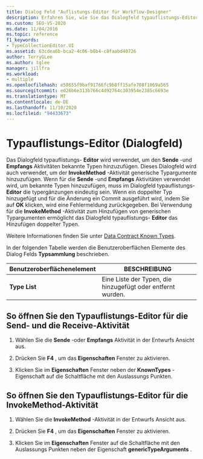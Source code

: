 ```yaml
---
title: Dialog Feld "Auflistungs-Editor für Workflow-Designer"
description: Erfahren Sie, wie Sie das Dialogfeld typauflistungs-Editor verwenden können, um den Sende-und Empfangs Aktivitäten bekannte Typen hinzuzufügen.
ms.custom: SEO-VS-2020
ms.date: 11/04/2016
ms.topic: reference
f1_keywords:
- TypeCollectionEditor.UI
ms.assetid: 63cdea6b-bca2-4c06-b8b4-c8faabd40726
author: TerryGLee
ms.author: tglee
manager: jillfra
ms.workload:
- multiple
ms.openlocfilehash: e58655f9baf91766fc9b8ff15afe708f1069a565
ms.sourcegitcommit: ed26b6e313b766c4d92764c303954e2385c6693e
ms.translationtype: MT
ms.contentlocale: de-DE
ms.lasthandoff: 11/10/2020
ms.locfileid: "94433673"
---
```

# <a name="type-collection-editor-dialog-box"></a>Typauflistungs-Editor (Dialogfeld)

Das Dialogfeld typauflistungs- **Editor** wird verwendet, um den **Sende** -und **Empfangs** Aktivitäten bekannte Typen hinzuzufügen. Dieses Dialogfeld wird auch verwendet, um der **InvokeMethod** -Aktivität generische Typargumente hinzuzufügen. Wenn für die **Sende** -und **Empfangs** Aktivitäten verwendet wird, um bekannte Typen hinzuzufügen, muss im Dialogfeld typauflistungs- **Editor** die typergänzungen eindeutig sein. Wenn ein doppelter Typ hinzugefügt und für die Änderung ein Commit ausgeführt wird, indem Sie auf **OK** klicken, wird eine Fehlermeldung zurückgegeben. Bei Verwendung für die **InvokeMethod** -Aktivität zum Hinzufügen von generischen Typargumenten ermöglicht das Dialogfeld typauflistungs- **Editor** das Hinzufügen doppelter Typen.

Weitere Informationen finden Sie unter [Data Contract Known Types](/dotnet/framework/wcf/feature-details/data-contract-known-types).

In der folgenden Tabelle werden die Benutzeroberflächen Elemente des Dialog Felds **Typsammlung** beschrieben.

|Benutzeroberflächenelement|BESCHREIBUNG|
|-|-----------------|
|**Type List**|Eine Liste der Typen, die hinzugefügt oder entfernt wurden.|

## <a name="to-bring-up-the-type-collection-editor-for-the-send-and-receive-activities"></a>So öffnen Sie den Typauflistungs-Editor für die Send- und die Receive-Aktivität

1. Wählen Sie die **Sende** -oder **Empfangs** Aktivität in der Entwurfs Ansicht aus.

2. Drücken Sie **F4** , um das **Eigenschaften** Fenster zu aktivieren.

3. Klicken Sie im **Eigenschaften** Fenster neben der **KnownTypes** -Eigenschaft auf die Schaltfläche mit den Auslassungs Punkten.

## <a name="to-bring-up-the-type-collection-editor-for-the-invokemethod-activity"></a>So öffnen Sie den Typauflistungs-Editor für die InvokeMethod-Aktivität

1. Wählen Sie die **InvokeMethod** -Aktivität in der Entwurfs Ansicht aus.

2. Drücken Sie **F4** , um das **Eigenschaften** Fenster zu aktivieren.

3. Klicken Sie im **Eigenschaften** Fenster auf die Schaltfläche mit den Auslassungs Punkten neben der Eigenschaft **genericTypeArguments** .
